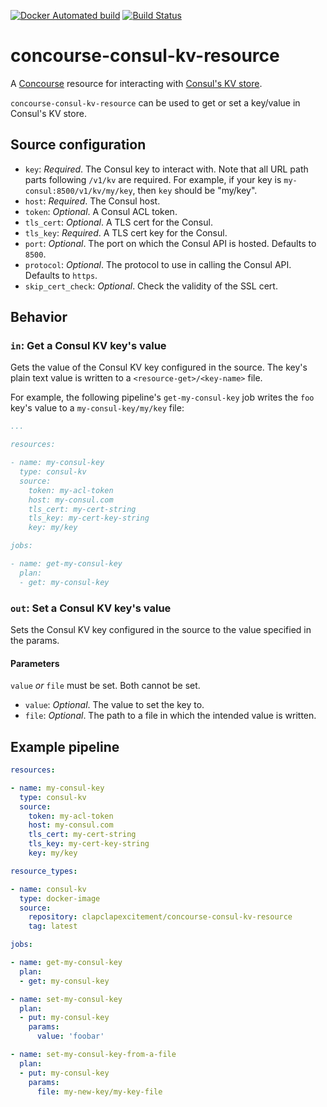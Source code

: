 [![Docker Automated build](https://img.shields.io/docker/automated/clapclapexcitement/concourse-consul-kv-resource.svg?style=flat)](https://hub.docker.com/r/clapclapexcitement/concourse-consul-kv-resource/)
[![Build Status](https://travis-ci.org/mdb/concourse-consul-kv-resource.svg?branch=master)](https://travis-ci.org/mdb/concourse-consul-kv-resource)

# concourse-consul-kv-resource

A [Concourse](http://concourse.ci/) resource for interacting with [Consul's KV store](https://www.consul.io/api/kv.html).

`concourse-consul-kv-resource` can be used to get or set a key/value in Consul's KV store.

## Source configuration

* `key`: _Required_. The Consul key to interact with. Note that all URL path parts following `/v1/kv` are required. For example, if your key is `my-consul:8500/v1/kv/my/key`, then `key` should be "my/key".
* `host`: _Required_. The Consul host.
* `token`: _Optional_. A Consul ACL token.
* `tls_cert`: _Optional_. A TLS cert for the Consul.
* `tls_key`: _Required_. A TLS cert key for the Consul.
* `port`: _Optional_. The port on which the Consul API is hosted. Defaults to `8500`.
* `protocol`: _Optional_. The protocol to use in calling the Consul API. Defaults to `https`.
* `skip_cert_check`: _Optional_. Check the validity of the SSL cert.

## Behavior

### `in`: Get a Consul KV key's value

Gets the value of the Consul KV key configured in the source. The key's plain text value is written to a `<resource-get>/<key-name>` file.

For example, the following pipeline's `get-my-consul-key` job writes the `foo` key's value to a `my-consul-key/my/key` file:

```yaml
...

resources:

- name: my-consul-key
  type: consul-kv
  source:
    token: my-acl-token
    host: my-consul.com
    tls_cert: my-cert-string
    tls_key: my-cert-key-string
    key: my/key

jobs:

- name: get-my-consul-key
  plan:
  - get: my-consul-key
```

### `out`: Set a Consul KV key's value

Sets the Consul KV key configured in the source to the value specified in the params.

#### Parameters

`value` _or_ `file` must be set. Both cannot be set.

* `value`: _Optional_. The value to set the key to.
* `file`: _Optional_. The path to a file in which the intended value is written.

## Example pipeline

```yaml
resources:

- name: my-consul-key
  type: consul-kv
  source:
    token: my-acl-token
    host: my-consul.com
    tls_cert: my-cert-string
    tls_key: my-cert-key-string
    key: my/key

resource_types:

- name: consul-kv
  type: docker-image
  source:
    repository: clapclapexcitement/concourse-consul-kv-resource
    tag: latest

jobs:

- name: get-my-consul-key
  plan:
  - get: my-consul-key

- name: set-my-consul-key
  plan:
  - put: my-consul-key
    params:
      value: 'foobar'

- name: set-my-consul-key-from-a-file
  plan:
  - put: my-consul-key
    params:
      file: my-new-key/my-key-file
```
